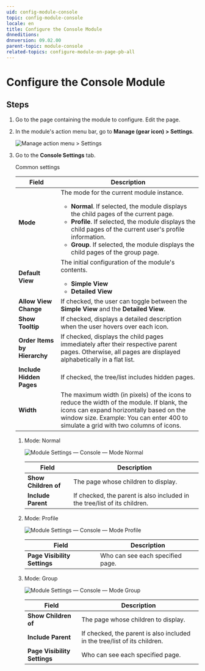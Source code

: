 ```yaml
---
uid: config-module-console
topic: config-module-console
locale: en
title: Configure the Console Module
dnneditions: 
dnnversion: 09.02.00
parent-topic: module-console
related-topics: configure-module-on-page-pb-all
---
```


# Configure the Console Module

## Steps

1.  Go to the page containing the module to configure. Edit the page.
2.  In the module's action menu bar, go to **Manage (gear icon) \> Settings**.
    
      
    
    ![Manage action menu > Settings](/images/scr-actionmenu-manage-settings.png)
    
      
    
3.  Go to the **Console Settings** tab.
    
    Common settings
    
    |**Field**|**Description**|
    |---|---|
    |**Mode**|The mode for the current module instance.<ul><li>**Normal**. If selected, the module displays the child pages of the current page.</li><li>**Profile**. If selected, the module displays the child pages of the current user's profile information.</li><li>**Group**. If selected, the module displays the child pages of the group page.</li></ul>|
    |**Default View**|The initial configuration of the module's contents.<ul><li>**Simple View**</li><li>**Detailed View**</li></ul>|
    |**Allow View Change**|If checked, the user can toggle between the **Simple View** and the **Detailed View**.|
    |**Show Tooltip**|If checked, displays a detailed description when the user hovers over each icon.|
    |**Order Items by Hierarchy**|If checked, displays the child pages immediately after their respective parent pages. Otherwise, all pages are displayed alphabetically in a flat list.|
    |**Include Hidden Pages**|If checked, the tree/list includes hidden pages.|
    |**Width**|The maximum width (in pixels) of the icons to reduce the width of the module. If blank, the icons can expand horizontally based on the window size. Example: You can enter 400 to simulate a grid with two columns of icons.|
    
    1.  Mode: Normal
        
          
        
        ![Module Settings — Console — Mode Normal](/images/scr-modulesettings-Console-ModeNormal.png)
        
          
        
        |**Field**|**Description**|
        |---|---|
        |**Show Children of**|The page whose children to display.|
        |**Include Parent**|If checked, the parent is also included in the tree/list of its children.|
        
    2.  Mode: Profile
        
          
        
        ![Module Settings — Console — Mode Profile](/images/scr-modulesettings-Console-ModeProfile.png)
        
          
        
        |**Field**|**Description**|
        |---|---|
        |**Page Visibility Settings**|Who can see each specified page.|
        
    3.  Mode: Group
        
          
        
        ![Module Settings — Console — Mode Group](/images/scr-modulesettings-Console-ModeGroup.png)
        
          
        
        |**Field**|**Description**|
        |---|---|
        |**Show Children of**|The page whose children to display.|
        |**Include Parent**|If checked, the parent is also included in the tree/list of its children.|
        |**Page Visibility Settings**|Who can see each specified page.|